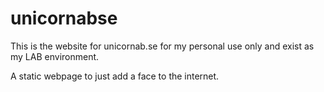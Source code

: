 # unicornabse
This is the website for unicornab.se for my personal use only and exist as my LAB environment.

A static webpage to just add a face to the internet.